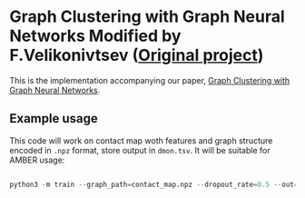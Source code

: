 Graph Clustering with Graph Neural Networks __Modified by F.Velikonivtsev__ ([Original project](https://github.com/google-research/google-research/tree/master/graph_embedding/dmon))
===============================

This is the implementation accompanying our paper, [Graph Clustering with Graph Neural Networks](https://arxiv.org/abs/2006.16904).

## Example usage 

This code will work on contact map woth features and graph structure encoded in `.npz` format, store output in `dmon.tsv`. It will be suitable for AMBER usage:


```python

python3 -m train --graph_path=contact_map.npz --dropout_rate=0.5 --out=data/dmon.tsv --header_file=ground_truth.tsv --sample_id=contact_map
```
